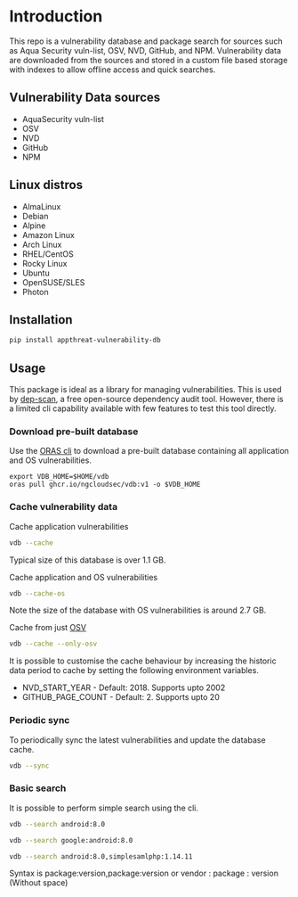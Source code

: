 # Introduction

This repo is a vulnerability database and package search for sources such as Aqua Security vuln-list, OSV, NVD, GitHub, and NPM. Vulnerability data are downloaded from the sources and stored in a custom file based storage with indexes to allow offline access and quick searches.

## Vulnerability Data sources

- AquaSecurity vuln-list
- OSV
- NVD
- GitHub
- NPM

## Linux distros

- AlmaLinux
- Debian
- Alpine
- Amazon Linux
- Arch Linux
- RHEL/CentOS
- Rocky Linux
- Ubuntu
- OpenSUSE/SLES
- Photon

## Installation

```bash
pip install appthreat-vulnerability-db
```

## Usage

This package is ideal as a library for managing vulnerabilities. This is used by [dep-scan](http://github.com/AppThreat/dep-scan), a free open-source dependency audit tool. However, there is a limited cli capability available with few features to test this tool directly.

### Download pre-built database

Use the [ORAS cli](https://oras.land/cli/) to download a pre-built database containing all application and OS vulnerabilities.

```
export VDB_HOME=$HOME/vdb
oras pull ghcr.io/ngcloudsec/vdb:v1 -o $VDB_HOME
```

### Cache vulnerability data

Cache application vulnerabilities

```bash
vdb --cache
```

Typical size of this database is over 1.1 GB.

Cache application and OS vulnerabilities

```bash
vdb --cache-os
```

Note the size of the database with OS vulnerabilities is around 2.7 GB.

Cache from just [OSV](https://osv.dev)

```bash
vdb --cache --only-osv
```

It is possible to customise the cache behaviour by increasing the historic data period to cache by setting the following environment variables.

- NVD_START_YEAR - Default: 2018. Supports upto 2002
- GITHUB_PAGE_COUNT - Default: 2. Supports upto 20

### Periodic sync

To periodically sync the latest vulnerabilities and update the database cache.

```bash
vdb --sync
```

### Basic search

It is possible to perform simple search using the cli.

```bash
vdb --search android:8.0

vdb --search google:android:8.0

vdb --search android:8.0,simplesamlphp:1.14.11
```

Syntax is package:version,package:version or vendor : package : version (Without space)
